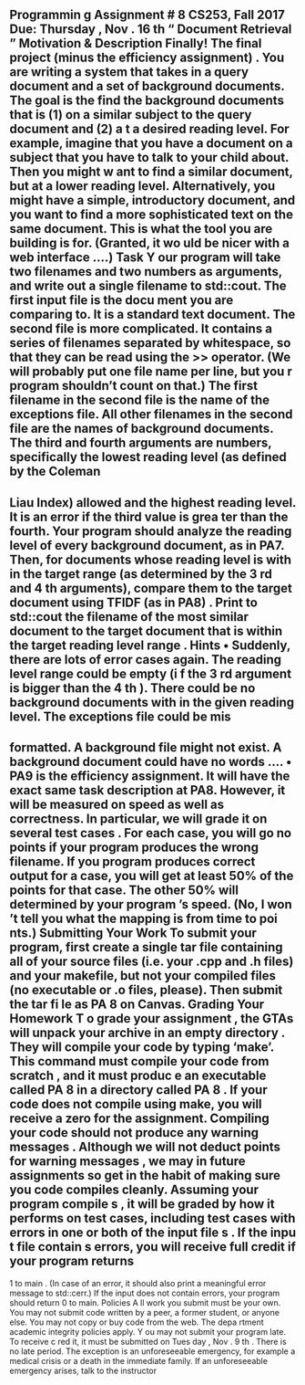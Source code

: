 Programmin
g Assignment #
8
CS253,
Fall 
2017
Due: 
Thursday
, 
Nov
. 
16
th
“
Document Retrieval
”
Motivation & Description
Finally! The final project (minus the efficiency assignment)
. 
You are writing a system that takes in a query 
document and a set of background documents. The goal is the find 
the 
background documents that is (1) on 
a similar subject to the query document and (2) a
t
a desired reading level. For example, imagine that you 
have a document on a subject that you have to talk to your child about. Then you might w
ant to find a 
similar document, but at a lower reading level. Alternatively, you might have a simple, introductory 
document, and you want to find a more sophisticated text on the same document. This is what the tool you 
are building is for. (Granted, it wo
uld be nicer with a web interface
....)
Task
Y
our program will take 
two filenames and two numbers as arguments, and write out a single 
filename to std::cout. The first input file is the docu
ment you are comparing to. It is a standard 
text document. 
The second file is more complicated. It contains a series of filenames
separated by 
whitespace, so that they can be read using the >> operator. (We will probably put one file name 
per line, but you
r program shouldn’t count on that.) 
The first filename in the second 
file is the 
name of the exceptions file. All other filenames in the second file are the names of background 
documents. 
The third and fourth arguments are numbers, specifically the lowest 
reading level (as 
defined by the Coleman
-
Liau Index)
allowed and the highest reading level. It is an 
error if the 
third value is grea
ter than the fourth. 
Your program should analyze the reading level of every background document, as in PA7. Then, 
for documents whose reading level is with
in the target range (as determined by the 3
rd
and 4
th
arguments), compare them to the target document
using TFIDF (as in PA8)
. 
Print 
to std::cout the 
filename of the most similar document 
to the target document that is within the target 
reading
level range
. 
Hints
•
Suddenly, there are lots of error cases again. The reading level range could be empty (i
f
the 3
rd
argument is bigger than the 4
th
). There could be no background documents with
in
the given
reading level. The exceptions file 
could be mis
-
formatted. 
A background file 
might not exist. 
A background document could have no words
....
•
PA9 is the efficiency assignment. 
It will have the exact same task description at PA8. 
However, it will be measured on speed as well as correctness. In particular, we will grade 
it on several test cases
.
For each case, you
will go no points if your 
program produces the 
wrong filename. If you program produces correct output for a case, you will get at least 
50% of the points for that case. The other 50% will determined by your program
’s speed. 
(No, I won
’t tell you what the mapping is from time to poi
nts.)
Submitting Your Work
To submit your program, 
first create a single tar file containing all of your source files (i.e. your 
.cpp and .h files) 
and your makefile, 
but not your compiled files (no executable or .o files, 
please). 
Then submit the tar fi
le as PA
8
on Canvas. 
Grading Your Homework
T
o grade your assignment
, 
the GTAs
will unpack your archive in an empty directory
. They will compile 
your code by 
typing ‘make’. 
This 
command must compile
your code from scratch
, and it must produc
e an 
executable called PA
8
in a directory called PA
8
. If your code does not compile using make, you will 
receive a zero for the assignment.  Compiling your code should not produce any 
warning messages
. 
Although we will not deduct points for warning messages
, we 
may
in future assignments so get in the habit 
of making 
sure you code compiles cleanly. 
Assuming your program 
compile
s
, 
it will be graded
by how 
it 
performs 
on test cases, including test cases with
errors in 
one or both of 
the input file
s
. 
If the 
inpu
t 
file
contain
s
errors, you will receive 
full credit
if your program 
returns 
-
1
to main
.
(In case of an error, it should 
also print a meaningful error message to std::cerr.) If the input does not contain errors, your program should 
return 0 to main.
Policies
A
ll work you submit must
be your own. You may not submit code written by a peer, a former 
student, or anyone else. You may not copy or buy code from the web. The depa
rtment academic 
integrity policies apply.
Y
ou may not submit your program late. To receive c
red
it, it must be submitted on Tues
day
, 
Nov
. 
9
th
.
There is no late period. The exception is an unforeseeable emergency, for example a medical 
crisis or a death in the immediate family. If an unforeseeable emergency arises, 
talk to the 
instructor

